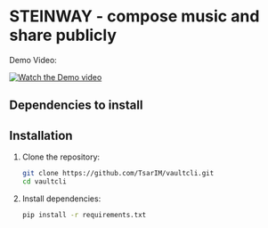 # STEINWAY - compose music and share publicly

Demo Video:

[![Watch the Demo video](https://img.youtube.com/vi/oTK8RyDHtxY/0.jpg)](https://youtu.be/rUjWJawAZgY)


## Dependencies to install



## Installation

1. Clone the repository:
   ```bash
   git clone https://github.com/TsarIM/vaultcli.git
   cd vaultcli
   ```

2. Install dependencies:
   ```bash
   pip install -r requirements.txt
   ```

